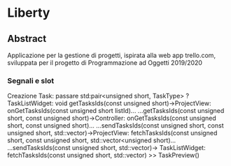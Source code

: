 # Liberty

## Abstract

Applicazione per la gestione di progetti, ispirata alla web app trello.com, sviluppata per il progetto di Programmazione ad Oggetti 2019/2020

### Segnali e slot

Creazione Task: passare std:pair<unsigned short, TaskType> ?
TaskListWidget: void getTasksIds(const unsigned short)->ProjectView: onGetTasksIds(const unsigned short listId)...
...getTasksIds(const unsigned short, const unsigned short)->Controller: onGetTasksIds(const unsigned short, const unsigned short)...
...sendTasksIds(const unsigned short, const unsigned short, std::vector<unsigned short>)->ProjectView: fetchTasksIds(const unsigned short, const unsigned short, std::vector<unsigned short)...
...sendTasksIds(const unsigned short, std::vector<unsigned short>)-> TaskListWidget: fetchTasksIds(const unsigned short, std::vector<unsigned short>) >> TaskPreview()
